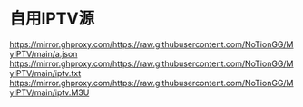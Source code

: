 # 自用IPTV源
https://mirror.ghproxy.com/https://raw.githubusercontent.com/NoTionGG/MyIPTV/main/a.json
https://mirror.ghproxy.com/https://raw.githubusercontent.com/NoTionGG/MyIPTV/main/iptv.txt
https://mirror.ghproxy.com/https://raw.githubusercontent.com/NoTionGG/MyIPTV/main/iptv.M3U
